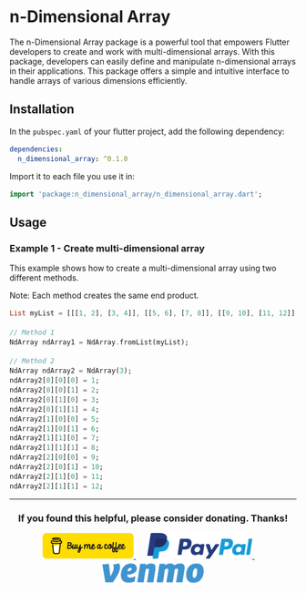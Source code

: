 # n-Dimensional Array

The n-Dimensional Array package is a powerful tool that empowers Flutter developers to create and work with multi-dimensional arrays. With this package, developers can easily define and manipulate n-dimensional arrays in their applications. This package offers a simple and intuitive interface to handle arrays of various dimensions efficiently.

## Installation

In the `pubspec.yaml` of your flutter project, add the following dependency:

```yaml
dependencies:
  n_dimensional_array: ^0.1.0
```

Import it to each file you use it in:

```dart
import 'package:n_dimensional_array/n_dimensional_array.dart';
```

## Usage

### Example 1 - Create multi-dimensional array

This example shows how to create a multi-dimensional array using two different methods.

Note: Each method creates the same end product.

```dart
List myList = [[[1, 2], [3, 4]], [[5, 6], [7, 8]], [[9, 10], [11, 12]]];

// Method 1
NdArray ndArray1 = NdArray.fromList(myList);

// Method 2
NdArray ndArray2 = NdArray(3);
ndArray2[0][0][0] = 1;
ndArray2[0][0][1] = 2;
ndArray2[0][1][0] = 3;
ndArray2[0][1][1] = 4;
ndArray2[1][0][0] = 5;
ndArray2[1][0][1] = 6;
ndArray2[1][1][0] = 7;
ndArray2[1][1][1] = 8;
ndArray2[2][0][0] = 9;
ndArray2[2][0][1] = 10;
ndArray2[2][1][0] = 11;
ndArray2[2][1][1] = 12;
```

<hr>

<h3 align="center">If you found this helpful, please consider donating. Thanks!</h3>
<p align="center">
  <a href="https://www.buymeacoffee.com/babincc" target="_blank">
    <img src="https://raw.githubusercontent.com/babincc/flutter_workshop/master/packages/resources/donate_icons/buy_me_a_coffee_logo.png" alt="buy me a coffee" height="45">
  </a>
  &nbsp;&nbsp;&nbsp;&nbsp;
  <a href="https://paypal.me/cssbabin" target="_blank">
    <img src="https://raw.githubusercontent.com/babincc/flutter_workshop/master/packages/resources/donate_icons/pay_pal_logo.png" alt="paypal" height="45">
  </a>
  &nbsp;&nbsp;&nbsp;&nbsp;
  <a href="https://venmo.com/u/babincc" target="_blank">
    <img src="https://raw.githubusercontent.com/babincc/flutter_workshop/master/packages/resources/donate_icons/venmo_logo.png" alt="venmo" height="45">
  </a>
</p>
<br><br>
